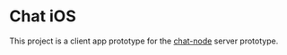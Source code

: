 # Chat iOS

This project is a client app prototype for the [chat-node](https://github.com/jtescher/chat-node) server prototype.
